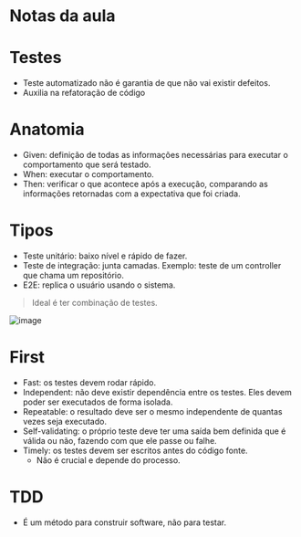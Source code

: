 # Notas da aula

# Testes

- Teste automatizado não é garantia de que não vai existir defeitos.
- Auxilia na refatoração de código

# Anatomia

- Given: definição de todas as informações necessárias para executar o comportamento que será testado.
- When: executar o comportamento.
- Then: verificar o que acontece após a execução, comparando as informações retornadas com a expectativa que foi criada.

# Tipos

- Teste unitário: baixo nível e rápido de fazer.
- Teste de integração: junta camadas. Exemplo: teste de um controller que chama um repositório.
- E2E: replica o usuário usando o sistema.

> Ideal é ter combinação de testes.

![image](https://user-images.githubusercontent.com/52608531/193421125-c7282620-50a2-4e80-be49-9da0eaf37e85.png)


# First

- Fast: os testes devem rodar rápido.
- Independent: não deve existir dependência entre os testes. Eles devem poder ser executados de forma isolada.
- Repeatable: o resultado deve ser o mesmo independente de quantas vezes seja executado.
- Self-validating: o próprio teste deve ter uma saída bem definida que é válida ou não, fazendo com que ele passe ou falhe.
- Timely: os testes devem ser escritos antes do código fonte.
  - Não é crucial e depende do processo.

# TDD

- É um método para construir software, não para testar.
